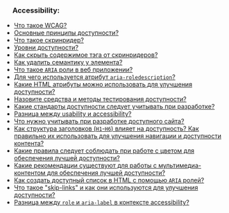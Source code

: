 <h3>
  <img src="../assets/Accessibility.png" width="16" height="16" />
  <span>Accessibility:</span>
</h3>

- [Что такое WCAG?](https://youtu.be/hL5yFo9Pms4?t=457)
- [Основные принципы доступности?](https://youtu.be/hL5yFo9Pms4?t=523)
- [Что такое скринридер?](https://youtu.be/xIGp2FCxqj0?t=30)
- [Уровни доступности?](https://youtu.be/hL5yFo9Pms4?t=587)
- [Как скрыть содержимое тэга от скринридеров?](https://youtu.be/hL5yFo9Pms4?t=672)
- [Как удалить семантику у элемента?](https://youtu.be/hL5yFo9Pms4?t=725)
- [Что такое `ARIA` роли в веб приложении?](https://youtu.be/N1wPX5Z4HKE?t=131)
- [Для чего используется атрибут `aria-roledescription`?](https://youtu.be/hL5yFo9Pms4?t=791)
- [Какие HTML атрибуты можно использовать для улучшения доступности?](https://youtu.be/t0sdlbA6yA8?t=30)
- [Назовите средства и методы тестирования доступности?](https://youtu.be/t0sdlbA6yA8?t=125)
- [Какие стандарты доступности следует учитывать при разработке?](https://youtu.be/t0sdlbA6yA8?t=210)
- [Разница между usability и accessibility?](https://youtu.be/t0sdlbA6yA8?t=304)
- [Что нужно учитывать при разработке доступного сайта?](https://youtu.be/t0sdlbA6yA8?t=397)
- [Как структура заголовков (`H1`-`H6`) влияет на доступность? Как правильно их использовать для улучшения навигации и доступности контента?](https://youtu.be/zcF-CVtXSBI?t=23)
- [Какие правила следует соблюдать при работе с цветом для обеспечения лучшей доступности?](https://youtu.be/zcF-CVtXSBI?t=107)
- [Какие рекомендации существуют для работы с мультимедиа-контентом для обеспечения лучшей доступности?](https://youtu.be/zcF-CVtXSBI?t=204)
- [Как создать доступный список в HTML с помощью `ARIA` ролей?](https://youtu.be/F2DHz6_y8LY?t=298)
- [Что такое "skip-links" и как они используются для улучшения доступности?](https://youtu.be/F2DHz6_y8LY?t=351)
- [Разница между `role` и `aria-label` в контексте accessibility?](https://youtu.be/F2DHz6_y8LY?t=431)
